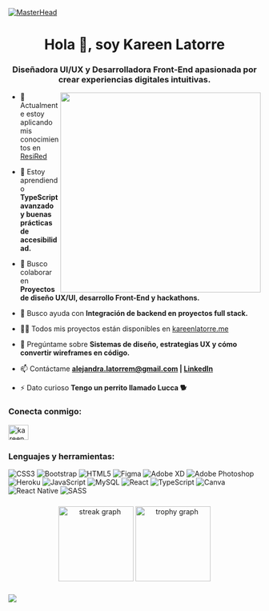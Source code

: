 [![MasterHead](https://github.com/user-attachments/assets/08488d31-4217-4ba8-a7a3-f03ea4cf94c4)](https://kareenlatorre.me)

<h1 align="center">Hola 👋, soy Kareen Latorre</h1>
<h3 align="center">Diseñadora UI/UX y Desarrolladora Front-End apasionada por crear experiencias digitales intuitivas.</h3>
<img align="right" alt "coding" width="400" src="https://github.com/user-attachments/assets/a383a892-92ab-490d-a73d-adbc9fe516b2">


- 🔭 Actualmente estoy aplicando mis conocimientos en [ResiRed](https://resired.site)

- 🌱 Estoy aprendiendo **TypeScript avanzado y buenas prácticas de accesibilidad.**

- 👯 Busco colaborar en **Proyectos de diseño UX/UI, desarrollo Front-End y hackathons.**

- 🤝 Busco ayuda con **Integración de backend en proyectos full stack.**

- 👨‍💻 Todos mis proyectos están disponibles en [kareenlatorre.me](https://kareenlatorre.me)

- 💬 Pregúntame sobre **Sistemas de diseño, estrategias UX y cómo convertir wireframes en código.**

- 📫 Contáctame **alejandra.latorrem@gmail.com | [LinkedIn](https://www.linkedin.com/in/kareen-latorre)**

- ⚡ Dato curioso **Tengo un perrito llamado Lucca 🐕**

<h3 align="left">Conecta conmigo:</h3>
<p align="left">
<a href="https://linkedin.com/in/kareen-latorre" target="blank"><img align="center" src="https://raw.githubusercontent.com/rahuldkjain/github-profile-readme-generator/master/src/images/icons/Social/linked-in-alt.svg" alt="kareen-latorre" height="30" width="40" /></a>
</p>

<h3 align="left">Lenguajes y herramientas:</h3>

![CSS3](https://img.shields.io/badge/css3-%231572B6.svg?style=for-the-badge&logo=css3&logoColor=white) ![Bootstrap](https://img.shields.io/badge/bootstrap-%238511FA.svg?style=for-the-badge&logo=bootstrap&logoColor=white) ![HTML5](https://img.shields.io/badge/html5-%23E34F26.svg?style=for-the-badge&logo=html5&logoColor=white) ![Figma](https://img.shields.io/badge/figma-%23F24E1E.svg?style=for-the-badge&logo=figma&logoColor=white) ![Adobe XD](https://img.shields.io/badge/Adobe%20XD-470137?style=for-the-badge&logo=Adobe%20XD&logoColor=#FF61F6) ![Adobe Photoshop](https://img.shields.io/badge/git-%23F05033.svg?style=for-the-badge&logo=git&logoColor=white) ![Heroku](https://img.shields.io/badge/heroku-%23430098.svg?style=for-the-badge&logo=heroku&logoColor=white) ![JavaScript](https://img.shields.io/badge/javascript-%23323330.svg?style=for-the-badge&logo=javascript&logoColor=%23F7DF1E) ![MySQL](https://img.shields.io/badge/mysql-4479A1.svg?style=for-the-badge&logo=mysql&logoColor=white) ![React](https://img.shields.io/badge/react-%2320232a.svg?style=for-the-badge&logo=react&logoColor=%2361DAFB) ![TypeScript](https://img.shields.io/badge/typescript-%23007ACC.svg?style=for-the-badge&logo=typescript&logoColor=white) ![Canva](https://img.shields.io/badge/Canva-%2300C4CC.svg?style=for-the-badge&logo=Canva&logoColor=white) ![React Native](https://img.shields.io/badge/react_native-%2320232a.svg?style=for-the-badge&logo=react&logoColor=%2361DAFB) ![SASS](https://img.shields.io/badge/SASS-hotpink.svg?style=for-the-badge&logo=SASS&logoColor=white)
###

<div align="center">
  <img src="https://streak-stats.demolab.com?user=kareenlama&locale=es&mode=daily&theme=nord&hide_border=false&border_radius=5&date_format=j/n%5B/Y%5D&order=3" height="150" alt="streak graph"  />
  <img src="https://github-profile-trophy.vercel.app?username=kareenlama&theme=nord&column=2&row=1&margin-w=8&margin-h=8&no-bg=false&no-frame=false&order=4" height="150" alt="trophy graph"  />
</div>

###

<picture>
  <img src="https://github.com/user-attachments/assets/8fc6e8ed-e5af-40bb-89a8-a113771c9f59" />

</picture>

###


